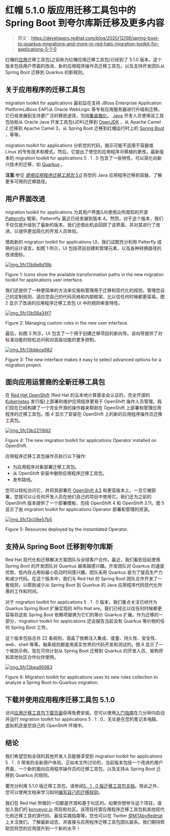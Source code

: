 # 红帽 5.1.0 版应用迁移工具包中的 Spring Boot 到夸尔库斯迁移及更多内容

> 原文：<https://developers.redhat.com/blog/2020/12/08/spring-boot-to-quarkus-migrations-and-more-in-red-hats-migration-toolkit-for-applications-5-1-0>

红帽的[应用](https://developers.redhat.com/products/mta/overview)迁移工具包(之前称为红帽应用迁移工具包)已经到了 5.1.0 版本。这个版本包括用户界面的改进、新的应用程序操作员迁移工具包，以及支持开发团队从 Spring Boot 迁移到 Quarkus 的新规则。

## 关于应用程序的迁移工具包

migration toolkit for applications 最初旨在支持 JBoss Enterprise Application Platform(JBoss EAP)从 Oracle WebLogic 等专有应用服务器进行升级和迁移。它已经发展到支持更广泛的移民途径，包括[集装箱化](https://developers.redhat.com/topics/containers)。 [Java](https://developers.redhat.com/topics/enterprise-java) 开发人员使用该工具包协助从 Oracle Java 开发工具包(JDK)迁移到 [OpenJDK](https://developers.redhat.com/products/openjdk/overview) ，从 Apache Camel 2 迁移到 Apache Camel 3，从 Spring Boot 迁移到红帽运行时上的 [Spring Boot](https://developers.redhat.com/topics/spring-boot) ，等等。

migration toolkit for applications 分析您的代码，揭示可能不适用于容器或 Linux 的专有技术和模式。然后，它提出了使您的应用程序可移植的更改。最新版本的 migration toolkit for applications 5 . 1 . 0 包含了一些特性，可以简化向新兴技术的迁移，如 [Quarkus](https://developers.redhat.com/products/quarkus/getting-started) 。

**注意**:参见 *[使用应用程序迁移工具包 5.0](https://developers.redhat.com/blog/2020/09/04/migrate-your-java-apps-to-containers-with-migration-toolkit-for-applications-5-0/)* 将您的 Java 应用程序迁移到容器，了解更多可用的迁移路径。

## 用户界面改进

migration toolkit for applications 为其用户界面(UI)使用众所周知的开源 [Patternfly](https://www.patternfly.org/) 框架。Patternfly 最近已经发展到版本 4。然而，对于这个版本，我们不仅仅是升级到了最新的版本。我们还借此机会回顾了该界面，并对其进行了改进，以提供更加简化的开发人员体验。

借助新的 migration toolkit for applications UI，我们试图充分利用 Patterfly 成熟的设计语言。如图 1 所示，UI 包括项目创建和管理元素，以及各种转换路径的改进图标。

[![](img/bedbf26a2ba1e58153eedd26198c4624.png "img_5fc13b8e8d19b")](/sites/default/files/blog/2020/11/img_5fc13b8e8d19b.png)

Figure 1: Icons show the available transformation paths in the new migration toolkit for applications user interface.

我们还提供了一种更简单的方法来实施和管理用于迁移和现代化的规则。管理您自己的定制规则，适应您自己的代码风格和内部框架，比以往任何时候都更容易。图 2 显示了改进的应用程序迁移工具包 UI 中的规则审查特性。

[![](img/3e4caf5fa901f8b413c8a910f70c7d0a.png "img_5fc13b58a34f7")](/sites/default/files/blog/2020/11/img_5fc13b58a34f7.png)

Figure 2: Managing custom rules in the new user interface.

最后，如图 3 所示，UI 包含了一个用于创建迁移项目的新向导。该向导提供了对标准功能的轻松访问和对高级功能的更多控制。

[![](img/c393c0b1daefa20e7ebe40315d90bf92.png "img_5fc13bbbce982")](/sites/default/files/blog/2020/11/img_5fc13bbbce982.png)

Figure 3: The new interface makes it easy to select advanced options for a migration project.

## 面向应用运营商的全新迁移工具包

在 [Red Hat OpenShift](https://developers.redhat.com/products/openshift/overview) (Red Hat 的云本地计算基金会认证的，完全开源的 [Kubernetes](https://developers.redhat.com/topics/kubernetes) 发行版)上部署和维护应用程序更易于 OpenShift 操作人员管理。我们现在已经构建了一个完全开源的操作器来帮助在 OpenShift 上部署和管理应用程序的迁移工具包。图 4 显示了安装在 OpenShift 上的新的应用程序操作员迁移工具包。

[![](img/aeda6c252e6dbd15bb9c0f9009beb872.png "img_5fc13b2211662")](/sites/default/files/blog/2020/11/img_5fc13b2211662.png)

Figure 4: The new migration toolkit for applications Operator installed on OpenShift.

应用程序迁移工具包操作员执行以下操作:

*   为应用程序对象部署迁移工具包。
*   从 OpenShift 安装中删除应用程序迁移工具包。
*   发布路线。

您可以轻松访问它，并将其部署在 [OpenShift 4.5](https://developers.redhat.com/courses/openshift/playground-openshift) 和更高版本上。一旦它被部署，您就可以让任何开发人员在他们自己的项目中使用它。我们还为之前的 OpenShift 版本提供了一个部署模板，包括 OpenShift 4 和 OpenShift 3.11。图 5 显示了由 migration toolkit for applications Operator 部署和管理的资源。

[![](img/7dd5edbaf9956f8e1d16c8061c1ca671.png "img_5fc13c08e57b5")](/sites/default/files/blog/2020/11/img_5fc13c08e57b5.png)

Figure 5: Resources deployed by the instantiated Operator.

## 支持从 Spring Boot 迁移到夸尔库斯

Red Hat 现代化和迁移解决方案团队与全球客户合作。最近，我们看到目前使用 Spring Boot 的开发团队对 Quarkus 越来越感兴趣。开发团队对 Quarkus 的速度优势、低内存占用和最小启动时间感兴趣。团队采用 Quarkus 是为了提高生产力和减少代码。在这个版本中，我们与 Red Hat 的 Spring Boot 团队合作开发了一套规则，以帮助减少从 Spring Boot 到 Quarkus 的 Java 应用程序代码现代化所需的工作和时间。

对于 migration toolkit for applications 5 . 1 . 0 版本，我们重点关注已经作为 Quarkus Spring Boot 扩展实现的 APIs that are。我们已经比以往任何时候都更容易将这些 Spring Boot 依赖项替换为它们的等价 Quarkus 扩展。作为迁移的一部分，migration toolkit for applications 还会报告当前没有 Quarkus 等价物的任何 Spring Boot 工件。

这个版本包括总共 22 条规则，涵盖了依赖注入集成、度量、持久性、安全性、web、shell 等等。每条规则都是用真实世界的代码开发和测试的。图 6 显示了一个规则示例，现在可供计划从 Spring Boot 迁移到 Quarkus 的开发人员、架构师和其他社区合作伙伴使用。

[![](img/14b11078abc69dd24ae4b9c1bc794b6b.png "img_5fc13bea95983")](/sites/default/files/blog/2020/11/img_5fc13bea95983.png)

Figure 6: Migration toolkit for applications uses its new rules collection to analyze a Spring Boot-to-Quarkus migration.

## 下载并使用应用程序迁移工具包 5.1.0

访问[应用迁移工具包下载页面](https://developers.redhat.com/products/mta/download)获得免费安装。您可以使用[入门指南](https://developers.redhat.com/products/mta/getting-started)在几分钟内启动并运行 migration toolkit for applications 5 . 1 . 0，无论是在您的笔记本电脑、虚拟机还是您自己的 OpenShift 环境中。

## 结论

我们希望您和全球的其他开发人员能够享受到 migration toolkit for applications 5 . 1 . 0 带来的全新用户体验。正如本文所讨论的，当前版本包括一个改进的用户界面、一个新的面向应用程序操作员的迁移工具包，以及支持从 Spring Boot 迁移到 Quarkus 的规则。

要充分利用 5.1.0 版迁移工具包，请参阅[5 . 1 . 0 版迁移工具包文档](https://access.redhat.com/documentation/en-us/migration_toolkit_for_applications/)。除此之外，您可以使用文档来学习如何[编写自己的迁移规则](https://access.redhat.com/documentation/en-us/migration_toolkit_for_applications/5.0/html/rules_development_guide/index)。

我们在 Red Hat 所做的一切都是开源和基于社区的。如果你想参与这个项目，请加入我们的 [konveyor.io](http://konveyor.io) 项目和社区。该项目托管应用程序迁移工具包和其他现代化和迁移工具的源代码、最佳实践指南等。您也可以在 Twitter [@MTAbyRedHat](https://twitter.com/MTAbyRedHat) 上关注我们，了解最新动态，并直接与应用程序迁移工具包团队联系。我们期待帮助您将您的应用提升到一个新的水平！